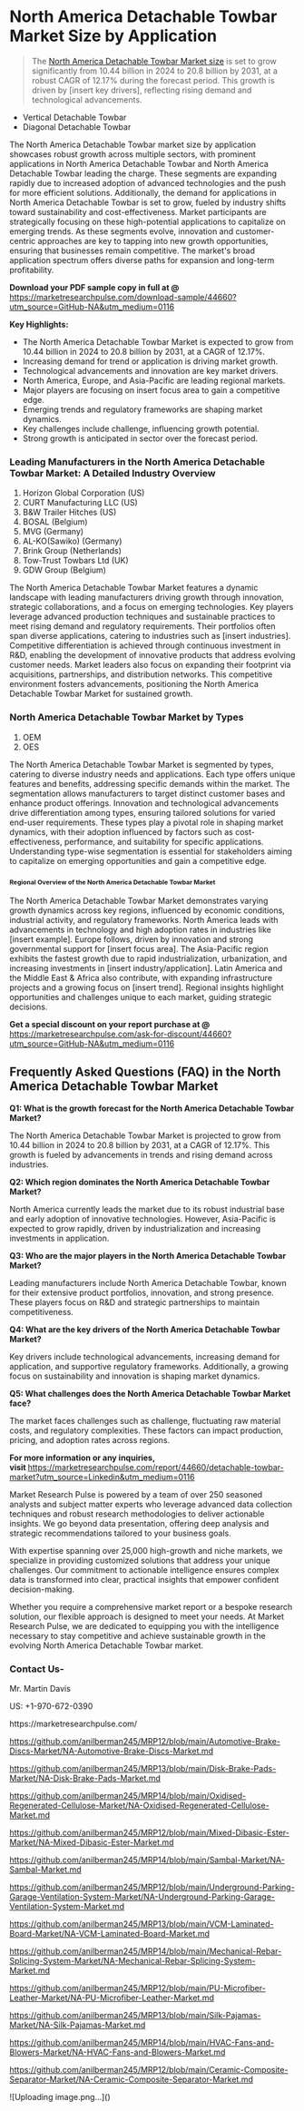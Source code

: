<h1>North America Detachable Towbar Market&nbsp;Size by Application</h1><blockquote><p>The <a href="https://marketresearchpulse.com/download-sample/44660?utm_source=GitHub-NA&amp;utm_medium=0116">North America Detachable Towbar Market size</a> is set to grow significantly from 10.44 billion in 2024 to 20.8 billion by 2031, at a robust CAGR of 12.17% during the forecast period. This growth is driven by [insert key drivers], reflecting rising demand and technological advancements.</p></blockquote><ul><li>Vertical Detachable Towbar<li> Diagonal Detachable Towbar</li></ul><p>The North America Detachable Towbar market size by application showcases robust growth across multiple sectors, with prominent applications in North America Detachable Towbar and North America Detachable Towbar leading the charge. These segments are expanding rapidly due to increased adoption of advanced technologies and the push for more efficient solutions. Additionally, the demand for applications in North America Detachable Towbar is set to grow, fueled by industry shifts toward sustainability and cost-effectiveness. Market participants are strategically focusing on these high-potential applications to capitalize on emerging trends. As these segments evolve, innovation and customer-centric approaches are key to tapping into new growth opportunities, ensuring that businesses remain competitive. The market's broad application spectrum offers diverse paths for expansion and long-term profitability.</p><p><strong>Download your PDF sample copy in full at @ </strong><a href="https://marketresearchpulse.com/download-sample/44660?utm_source=GitHub-NA&amp;utm_medium=0116">https://marketresearchpulse.com/download-sample/44660?utm_source=GitHub-NA&amp;utm_medium=0116</a></p><p><strong>Key Highlights: </strong></p><ul><li>The North America Detachable Towbar Market is expected to grow from 10.44 billion in 2024 to 20.8 billion by 2031, at a CAGR of 12.17%.</li><li>Increasing demand for trend or application is driving market growth.</li><li>Technological advancements and innovation are key market drivers.</li><li>North America, Europe, and Asia-Pacific are leading regional markets.</li><li>Major players are focusing on insert focus area to gain a competitive edge.</li><li>Emerging trends and regulatory frameworks are shaping market dynamics.</li><li>Key challenges include challenge, influencing growth potential.</li><li>Strong growth is anticipated in sector over the forecast period.</li></ul><h3>Leading Manufacturers in the North America Detachable Towbar Market: A Detailed Industry Overview</h3><ol><li>Horizon Global Corporation (US)</li><li>CURT Manufacturing LLC (US)</li><li>B&W Trailer Hitches (US)</li><li>BOSAL (Belgium)</li><li>MVG (Germany)</li><li>AL-KO(Sawiko) (Germany)</li><li>Brink Group (Netherlands)</li><li>Tow-Trust Towbars Ltd (UK)</li><li>GDW Group (Belgium)</li></ol><div class="flex max-w-full flex-col flex-grow"><div class="min-h-8 text-message flex w-full flex-col items-end gap-2 whitespace-normal break-words [.text-message+&amp;]:mt-5" dir="auto" data-message-author-role="assistant" data-message-id="fd8432e4-4910-450d-b182-61b7bfb0a01f" data-message-model-slug="gpt-4o"><div class="flex w-full flex-col gap-1 empty:hidden first:pt-[3px]"><div class="markdown prose w-full break-words dark:prose-invert light"><p>The North America Detachable Towbar Market features a dynamic landscape with leading manufacturers driving growth through innovation, strategic collaborations, and a focus on emerging technologies. Key players leverage advanced production techniques and sustainable practices to meet rising demand and regulatory requirements. Their portfolios often span diverse applications, catering to industries such as [insert industries]. Competitive differentiation is achieved through continuous investment in R&amp;D, enabling the development of innovative products that address evolving customer needs. Market leaders also focus on expanding their footprint via acquisitions, partnerships, and distribution networks. This competitive environment fosters advancements, positioning the North America Detachable Towbar Market for sustained growth.</p></div></div></div></div><h3>North America Detachable Towbar Market by Types</h3><ol><li>OEM<li> OES</li></ol><div class="flex max-w-full flex-col flex-grow"><div class="min-h-8 text-message flex w-full flex-col items-end gap-2 whitespace-normal break-words [.text-message+&amp;]:mt-5" dir="auto" data-message-author-role="assistant" data-message-id="084470be-0bb7-4664-bddf-5156b4f41249" data-message-model-slug="gpt-4o-mini"><div class="flex w-full flex-col gap-1 empty:hidden first:pt-[3px]"><div class="markdown prose w-full break-words dark:prose-invert light"><p>The North America Detachable Towbar Market is segmented by types, catering to diverse industry needs and applications. Each type offers unique features and benefits, addressing specific demands within the market. The segmentation allows manufacturers to target distinct customer bases and enhance product offerings. Innovation and technological advancements drive differentiation among types, ensuring tailored solutions for varied end-user requirements. These types play a pivotal role in shaping market dynamics, with their adoption influenced by factors such as cost-effectiveness, performance, and suitability for specific applications. Understanding type-wise segmentation is essential for stakeholders aiming to capitalize on emerging opportunities and gain a competitive edge.</p></div></div></div></div><h3><span style="font-size: 11px;">Regional Overview of the North America Detachable Towbar Market</span></h3><div class="flex max-w-full flex-col flex-grow"><div class="min-h-8 text-message flex w-full flex-col items-end gap-2 whitespace-normal break-words [.text-message+&amp;]:mt-5" dir="auto" data-message-author-role="assistant" data-message-id="e9038762-ce64-4e30-91c9-9bd413514231" data-message-model-slug="gpt-4o-mini"><div class="flex w-full flex-col gap-1 empty:hidden first:pt-[3px]"><div class="markdown prose w-full break-words dark:prose-invert light"><p>The North America Detachable Towbar Market demonstrates varying growth dynamics across key regions, influenced by economic conditions, industrial activity, and regulatory frameworks. North America leads with advancements in technology and high adoption rates in industries like [insert example]. Europe follows, driven by innovation and strong governmental support for [insert focus area]. The Asia-Pacific region exhibits the fastest growth due to rapid industrialization, urbanization, and increasing investments in [insert industry/application]. Latin America and the Middle East &amp; Africa also contribute, with expanding infrastructure projects and a growing focus on [insert trend]. Regional insights highlight opportunities and challenges unique to each market, guiding strategic decisions.</p></div></div></div></div><p><strong>Get a special discount on your report purchase at @ </strong><a href="https://marketresearchpulse.com/ask-for-discount/44660?utm_source=GitHub-NA&amp;utm_medium=0116">https://marketresearchpulse.com/ask-for-discount/44660?utm_source=GitHub-NA&amp;utm_medium=0116</a></p><h2>Frequently Asked Questions (FAQ) in the North America Detachable Towbar Market</h2><p><strong>Q1: What is the growth forecast for the North America Detachable Towbar Market?</strong></p><p>The North America Detachable Towbar Market is projected to grow from 10.44 billion in 2024 to 20.8 billion by 2031, at a CAGR of 12.17%. This growth is fueled by advancements in trends and rising demand across industries.</p><p><strong>Q2: Which region dominates the North America Detachable Towbar Market?</strong></p><p>North America currently leads the market due to its robust industrial base and early adoption of innovative technologies. However, Asia-Pacific is expected to grow rapidly, driven by industrialization and increasing investments in application.</p><p><strong>Q3: Who are the major players in the North America Detachable Towbar Market?</strong></p><p>Leading manufacturers include North America Detachable Towbar, known for their extensive product portfolios, innovation, and strong presence. These players focus on R&amp;D and strategic partnerships to maintain competitiveness.</p><p><strong>Q4: What are the key drivers of the North America Detachable Towbar Market?</strong></p><p>Key drivers include technological advancements, increasing demand for application, and supportive regulatory frameworks. Additionally, a growing focus on sustainability and innovation is shaping market dynamics.</p><p><strong>Q5: What challenges does the North America Detachable Towbar Market face?</strong></p><p>The market faces challenges such as challenge, fluctuating raw material costs, and regulatory complexities. These factors can impact production, pricing, and adoption rates across regions.</p><p><strong>For more information or any inquiries, visit&nbsp;</strong><a href="https://marketresearchpulse.com/report/44660/detachable-towbar-market?utm_source=Linkedin&utm_medium=0116">https://marketresearchpulse.com/report/44660/detachable-towbar-market?utm_source=Linkedin&utm_medium=0116</a></p><p>Market Research Pulse is powered by a team of over 250 seasoned analysts and subject matter experts who leverage advanced data collection techniques and robust research methodologies to deliver actionable insights. We go beyond data presentation, offering deep analysis and strategic recommendations tailored to your business goals.</p><p>With expertise spanning over 25,000 high-growth and niche markets, we specialize in providing customized solutions that address your unique challenges. Our commitment to actionable intelligence ensures complex data is transformed into clear, practical insights that empower confident decision-making.</p><p>Whether you require a comprehensive market report or a bespoke research solution, our flexible approach is designed to meet your needs. At Market Research Pulse, we are dedicated to equipping you with the intelligence necessary to stay competitive and achieve sustainable growth in the evolving North America Detachable Towbar market.</p><h3><strong>Contact Us-</strong></h3><p>Mr. Martin Davis</p><p>US: +1-970-672-0390</p><p>https://marketresearchpulse.com/</p><p><a href="https://github.com/anilberman245/MRP12/blob/main/Automotive-Brake-Discs-Market/NA-Automotive-Brake-Discs-Market.md">https://github.com/anilberman245/MRP12/blob/main/Automotive-Brake-Discs-Market/NA-Automotive-Brake-Discs-Market.md</a></p><p><a href="https://github.com/anilberman245/MRP13/blob/main/Disk-Brake-Pads-Market/NA-Disk-Brake-Pads-Market.md">https://github.com/anilberman245/MRP13/blob/main/Disk-Brake-Pads-Market/NA-Disk-Brake-Pads-Market.md</a></p><p><a href="https://github.com/anilberman245/MRP14/blob/main/Oxidised-Regenerated-Cellulose-Market/NA-Oxidised-Regenerated-Cellulose-Market.md">https://github.com/anilberman245/MRP14/blob/main/Oxidised-Regenerated-Cellulose-Market/NA-Oxidised-Regenerated-Cellulose-Market.md</a></p><p><a href="https://github.com/anilberman245/MRP12/blob/main/Mixed-Dibasic-Ester-Market/NA-Mixed-Dibasic-Ester-Market.md">https://github.com/anilberman245/MRP12/blob/main/Mixed-Dibasic-Ester-Market/NA-Mixed-Dibasic-Ester-Market.md</a></p><p><a href="https://github.com/anilberman245/MRP14/blob/main/Sambal-Market/NA-Sambal-Market.md">https://github.com/anilberman245/MRP14/blob/main/Sambal-Market/NA-Sambal-Market.md</a></p><p><a href="https://github.com/anilberman245/MRP12/blob/main/Underground-Parking-Garage-Ventilation-System-Market/NA-Underground-Parking-Garage-Ventilation-System-Market.md">https://github.com/anilberman245/MRP12/blob/main/Underground-Parking-Garage-Ventilation-System-Market/NA-Underground-Parking-Garage-Ventilation-System-Market.md</a></p><p><a href="https://github.com/anilberman245/MRP13/blob/main/VCM-Laminated-Board-Market/NA-VCM-Laminated-Board-Market.md">https://github.com/anilberman245/MRP13/blob/main/VCM-Laminated-Board-Market/NA-VCM-Laminated-Board-Market.md</a></p><p><a href="https://github.com/anilberman245/MRP14/blob/main/Mechanical-Rebar-Splicing-System-Market/NA-Mechanical-Rebar-Splicing-System-Market.md">https://github.com/anilberman245/MRP14/blob/main/Mechanical-Rebar-Splicing-System-Market/NA-Mechanical-Rebar-Splicing-System-Market.md</a></p><p><a href="https://github.com/anilberman245/MRP12/blob/main/PU-Microfiber-Leather-Market/NA-PU-Microfiber-Leather-Market.md">https://github.com/anilberman245/MRP12/blob/main/PU-Microfiber-Leather-Market/NA-PU-Microfiber-Leather-Market.md</a></p><p><a href="https://github.com/anilberman245/MRP13/blob/main/Silk-Pajamas-Market/NA-Silk-Pajamas-Market.md">https://github.com/anilberman245/MRP13/blob/main/Silk-Pajamas-Market/NA-Silk-Pajamas-Market.md</a></p><p><a href="https://github.com/anilberman245/MRP14/blob/main/HVAC-Fans-and-Blowers-Market/NA-HVAC-Fans-and-Blowers-Market.md">https://github.com/anilberman245/MRP14/blob/main/HVAC-Fans-and-Blowers-Market/NA-HVAC-Fans-and-Blowers-Market.md</a></p><p><a href="https://github.com/anilberman245/MRP12/blob/main/Ceramic-Composite-Separator-Market/NA-Ceramic-Composite-Separator-Market.md">https://github.com/anilberman245/MRP12/blob/main/Ceramic-Composite-Separator-Market/NA-Ceramic-Composite-Separator-Market.md</a></p>
![Uploading image.png…]()
